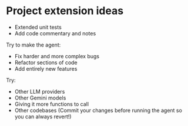 # Project extension ideas

- Extended unit tests
- Add code commentary and notes

Try to make the agent:
- Fix harder and more complex bugs
- Refactor sections of code
- Add entirely new features

Try:
- Other LLM providers
- Other Gemini models
- Giving it more functions to call
- Other codebases (Commit your changes before running the agent so you can always revert!)

